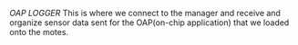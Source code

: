 *OAP LOGGER*
This is where we connect to the manager and receive and organize sensor data sent for the OAP(on-chip application) that we loaded onto the motes.
